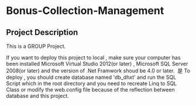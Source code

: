 # Bonus-Collection-Management
## Project Description
This is a GROUP Project.

If you want to deploy this project to local , make sure your computer has been installed Microsoft Virtual Studio 2012(or later) , Microsoft SQL Server 2008(or later) and the version of .Net Framwork shoud be 4.0 or later.  是
To deploy , you should create database named 'db_dhxt' and run the SQL Script which in the root directory and you need to recreate Linq to SQL Class or modify the web.config file because of the reflection between database and this project.
